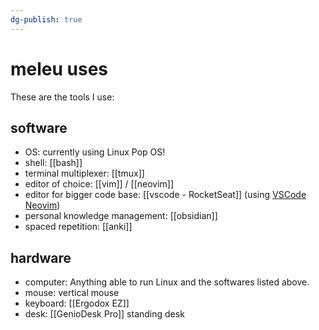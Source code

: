 ```yaml
---
dg-publish: true
---
```

# meleu uses

These are the tools I use:

## software

- OS: currently using Linux Pop OS!
- shell: [[bash]]
- terminal multiplexer: [[tmux]]
- editor of choice: [[vim]] / [[neovim]]
- editor for bigger code base: [[vscode - RocketSeat]] (using [VSCode Neovim](https://marketplace.visualstudio.com/items?itemName=asvetliakov.vscode-neovim))
- personal knowledge management: [[obsidian]]
- spaced repetition: [[anki]]


## hardware

- computer: Anything able to run Linux and the softwares listed above.
- mouse: vertical mouse
- keyboard: [[Ergodox EZ]]
- desk: [[GenioDesk Pro]] standing desk
